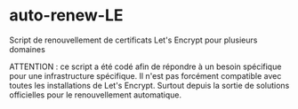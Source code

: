 # auto-renew-LE
Script de renouvellement de certificats Let's Encrypt pour plusieurs domaines

ATTENTION : ce script a été codé afin de répondre à un besoin spécifique pour une infrastructure spécifique. Il n'est pas forcément compatible avec toutes les installations de Let's Encrypt. Surtout depuis la sortie de solutions officielles pour le renouvellement automatique.
